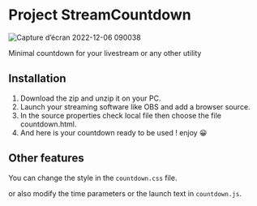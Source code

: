 # Project StreamCountdown

![Capture d’écran 2022-12-06 090038](https://user-images.githubusercontent.com/52352139/205854580-b0be8a84-0154-49bd-939b-67c6b2a48cc1.png)

Minimal countdown for your livestream or any other utility

## Installation

1. Download the zip and unzip it on your PC.
2. Launch your streaming software like OBS and add a browser source.
3. In the source properties check local file then choose the file countdown.html.
4. And here is your countdown ready to be used ! enjoy 😀

## Other features

You can change the style in the `countdown.css` file.

or also modify the time parameters or the launch text in `countdown.js`.

